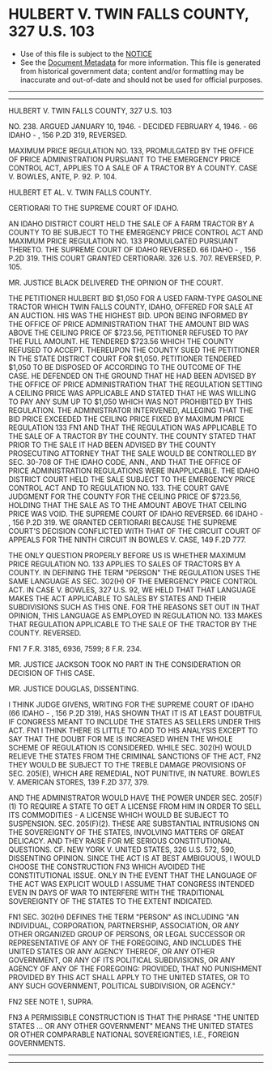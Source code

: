 ---
---

# HULBERT V. TWIN FALLS COUNTY, 327 U.S. 103

* Use of this file is subject to the [NOTICE](https://github.com/publicdocs/notice/blob/master/NOTICE)
* See the [Document Metadata](../../../) for more information.
  This file is generated from historical government data; content and/or formatting may be inaccurate and out-of-date and should not be used for official purposes.

----------
----------

HULBERT V. TWIN FALLS COUNTY, 327 U.S. 103

NO. 238.  ARGUED JANUARY 10, 1946.  - DECIDED FEBRUARY 4, 1946.  - 66 IDAHO - , 156 P.2D 319, REVERSED.

MAXIMUM PRICE REGULATION NO. 133, PROMULGATED BY THE OFFICE OF PRICE ADMINISTRATION PURSUANT TO THE EMERGENCY PRICE CONTROL ACT, APPLIES TO A SALE OF A TRACTOR BY A COUNTY.  CASE V. BOWLES, ANTE, P. 92.  P. 104.

HULBERT ET AL. V. TWIN FALLS COUNTY.

CERTIORARI TO THE SUPREME COURT OF IDAHO.

AN IDAHO DISTRICT COURT HELD THE SALE OF A FARM TRACTOR BY A COUNTY TO BE SUBJECT TO THE EMERGENCY PRICE CONTROL ACT AND MAXIMUM PRICE REGULATION NO. 133 PROMULGATED PURSUANT THERETO.  THE SUPREME COURT OF IDAHO REVERSED.  66 IDAHO - , 156 P.2D 319.  THIS COURT GRANTED CERTIORARI.  326 U.S. 707.  REVERSED, P. 105.

MR. JUSTICE BLACK DELIVERED THE OPINION OF THE COURT.

THE PETITIONER HULBERT BID $1,050 FOR A USED FARM-TYPE GASOLINE TRACTOR WHICH TWIN FALLS COUNTY, IDAHO, OFFERED FOR SALE AT AN AUCTION.  HIS WAS THE HIGHEST BID.  UPON BEING INFORMED BY THE OFFICE OF PRICE ADMINISTRATION THAT THE AMOUNT BID WAS ABOVE THE CEILING PRICE OF $723.56, PETITIONER REFUSED TO PAY THE FULL AMOUNT.  HE TENDERED $723.56 WHICH THE COUNTY REFUSED TO ACCEPT.  THEREUPON THE COUNTY SUED THE PETITIONER IN THE STATE DISTRICT COURT FOR $1,050.  PETITIONER TENDERED $1,050 TO BE DISPOSED OF ACCORDING TO THE OUTCOME OF THE CASE.  HE DEFENDED ON THE GROUND THAT HE HAD BEEN ADVISED BY THE OFFICE OF PRICE ADMINISTRATION THAT THE REGULATION SETTING A CEILING PRICE WAS APPLICABLE AND STATED THAT HE WAS WILLING TO PAY ANY SUM UP TO $1,050 WHICH WAS NOT PROHIBITED BY THIS REGULATION.  THE ADMINISTRATOR INTERVENED, ALLEGING THAT THE BID PRICE EXCEEDED THE CEILING PRICE FIXED BY MAXIMUM PRICE REGULATION 133  FN1  AND THAT THE REGULATION WAS APPLICABLE TO THE SALE OF A TRACTOR BY THE COUNTY.  THE COUNTY STATED THAT PRIOR TO THE SALE IT HAD BEEN ADVISED BY THE COUNTY PROSECUTING ATTORNEY THAT THE SALE WOULD BE CONTROLLED BY SEC. 30-708 OF THE IDAHO CODE, ANN., AND THAT THE OFFICE OF PRICE ADMINISTRATION REGULATIONS WERE INAPPLICABLE.  THE IDAHO DISTRICT COURT HELD THE SALE SUBJECT TO THE EMERGENCY PRICE CONTROL ACT AND TO REGULATION NO. 133.  THE COURT GAVE JUDGMENT FOR THE COUNTY FOR THE CEILING PRICE OF $723.56, HOLDING THAT THE SALE AS TO THE AMOUNT ABOVE THAT CEILING PRICE WAS VOID.  THE SUPREME COURT OF IDAHO REVERSED.  66 IDAHO - , 156 P.2D 319.  WE GRANTED CERTIORARI BECAUSE THE SUPREME COURT'S DECISION CONFLICTED WITH THAT OF THE CIRCUIT COURT OF APPEALS FOR THE NINTH CIRCUIT IN BOWLES V. CASE, 149 F.2D 777.

THE ONLY QUESTION PROPERLY BEFORE US IS WHETHER MAXIMUM PRICE REGULATION NO. 133 APPLIES TO SALES OF TRACTORS BY A COUNTY.  IN DEFINING THE TERM "PERSON" THE REGULATION USES THE SAME LANGUAGE AS SEC. 302(H) OF THE EMERGENCY PRICE CONTROL ACT.  IN CASE V. BOWLES, 327 U.S. 92, WE HELD THAT THAT LANGUAGE MAKES THE ACT APPLICABLE TO SALES BY STATES AND THEIR SUBDIVISIONS SUCH AS THIS ONE.  FOR THE REASONS SET OUT IN THAT OPINION, THIS LANGUAGE AS EMPLOYED IN REGULATION NO. 133 MAKES THAT REGULATION APPLICABLE TO THE SALE OF THE TRACTOR BY THE COUNTY.  REVERSED.

FN1  7 F.R. 3185, 6936, 7599; 8 F.R. 234.

MR. JUSTICE JACKSON TOOK NO PART IN THE CONSIDERATION OR DECISION OF THIS CASE.

MR. JUSTICE DOUGLAS, DISSENTING.

I THINK JUDGE GIVENS, WRITING FOR THE SUPREME COURT OF IDAHO (66 IDAHO - , 156 P.2D 319), HAS SHOWN THAT IT IS AT LEAST DOUBTFUL IF CONGRESS MEANT TO INCLUDE THE STATES AS SELLERS UNDER THIS ACT.  FN1  I THINK THERE IS LITTLE TO ADD TO HIS ANALYSIS EXCEPT TO SAY THAT THE DOUBT FOR ME IS INCREASED WHEN THE WHOLE SCHEME OF REGULATION IS CONSIDERED.  WHILE SEC. 302(H) WOULD RELIEVE THE STATES FROM THE CRIMINAL SANCTIONS OF THE ACT,  FN2  THEY WOULD BE SUBJECT TO THE TREBLE DAMAGE PROVISIONS OF SEC. 205(E), WHICH ARE REMEDIAL, NOT PUNITIVE, IN NATURE.  BOWLES V. AMERICAN STORES, 139 F.2D 377, 379.

AND THE ADMINISTRATOR WOULD HAVE THE POWER UNDER SEC. 205(F)(1) TO REQUIRE A STATE TO GET A LICENSE FROM HIM IN ORDER TO SELL ITS COMMODITIES - A LICENSE WHICH WOULD BE SUBJECT TO SUSPENSION.  SEC. 205(F)(2).  THESE ARE SUBSTANTIAL INTRUSIONS ON THE SOVEREIGNTY OF THE STATES, INVOLVING MATTERS OF GREAT DELICACY.  AND THEY RAISE FOR ME SERIOUS CONSTITUTIONAL QUESTIONS.  CF. NEW YORK V. UNITED STATES, 326 U.S. 572, 590, DISSENTING OPINION.  SINCE THE ACT IS AT BEST AMBIGUOUS, I WOULD CHOOSE THE CONSTRUCTION  FN3  WHICH AVOIDED THE CONSTITUTIONAL ISSUE.  ONLY IN THE EVENT THAT THE LANGUAGE OF THE ACT WAS EXPLICIT WOULD I ASSUME THAT CONGRESS INTENDED EVEN IN DAYS OF WAR TO INTERFERE WITH THE TRADITIONAL SOVEREIGNTY OF THE STATES TO THE EXTENT INDICATED.

FN1  SEC. 302(H) DEFINES THE TERM "PERSON" AS INCLUDING "AN INDIVIDUAL, CORPORATION, PARTNERSHIP, ASSOCIATION, OR ANY OTHER ORGANIZED GROUP OF PERSONS, OR LEGAL SUCCESSOR OR REPRESENTATIVE OF ANY OF THE FOREGOING, AND INCLUDES THE UNITED STATES OR ANY AGENCY THEREOF, OR ANY OTHER GOVERNMENT, OR ANY OF ITS POLITICAL SUBDIVISIONS, OR ANY AGENCY OF ANY OF THE FOREGOING: PROVIDED, THAT NO PUNISHMENT PROVIDED BY THIS ACT SHALL APPLY TO THE UNITED STATES, OR TO ANY SUCH GOVERNMENT, POLITICAL SUBDIVISION, OR AGENCY."

FN2  SEE NOTE 1, SUPRA.

FN3  A PERMISSIBLE CONSTRUCTION IS THAT THE PHRASE "THE UNITED STATES ...  OR ANY OTHER GOVERNMENT" MEANS THE UNITED STATES OR OTHER COMPARABLE NATIONAL SOVEREIGNTIES, I.E., FOREIGN GOVERNMENTS.


----------
----------

